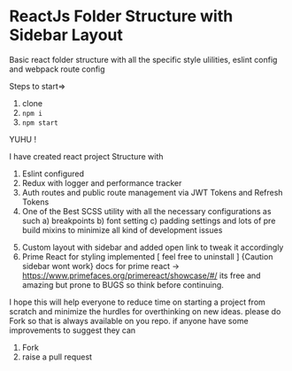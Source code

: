 # ReactJs Folder Structure with Sidebar Layout
Basic react folder structure with all the specific style ulilities, eslint config and webpack route config

Steps to start=>

1. clone
2. `npm i`
3. `npm start`

YUHU !


I have created react project Structure with


1.  Eslint configured
2.  Redux with logger and performance tracker
3.  Auth routes and public route management via JWT Tokens and Refresh Tokens 
4.  One of the Best SCSS utility with all the necessary configurations as such 
a)  breakpoints
b)  font setting
c)  padding settings
    and lots of pre build mixins to minimize all kind of development issues
5)  Custom layout with sidebar and added open link to tweak it accordingly
6)  Prime React for styling implemented [ feel free to uninstall ] {Caution sidebar wont work}
    docs for prime react -> https://www.primefaces.org/primereact/showcase/#/
    its free and amazing but prone to BUGS so think before continuing.



I hope this will help everyone to reduce time on starting a project from scratch and minimize the hurdles for overthinking on new ideas.
please do Fork so that is always available on you repo.
if anyone have some improvements to suggest they can

  1. Fork
  2. raise a pull request
